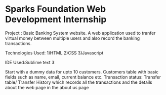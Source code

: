 # Sparks Foundation Web Development Internship 
Project : Basic Banking System website. 
A web application used to tranfer virtual money between multiple users and also record the banking transactions.

Technologies Used: 1)HTML 2)CSS 3)Javascript

IDE Used:Sublime text 3

Start with a dummy data for upto 10 customers.
Customers table with basic fields such as name, email, current balance etc.
Transaction status: Transfer table/ Transfer History which records all the transactions and the details about the web page in the about us page

